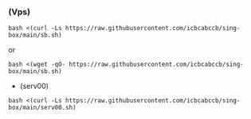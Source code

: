 ### (Vps)
```
bash <(curl -Ls https://raw.githubusercontent.com/icbcabccb/sing-box/main/sb.sh)
```
or
```
bash <(wget -qO- https://raw.githubusercontent.com/icbcabccb/sing-box/main/sb.sh)
```


* (serv00)

```
bash <(curl -Ls https://raw.githubusercontent.com/icbcabccb/sing-box/main/serv00.sh)
```
